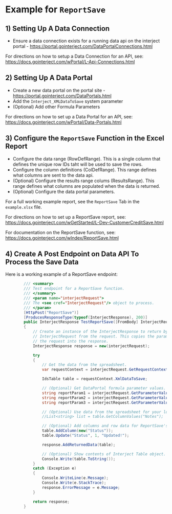# Example for `ReportSave`

## 1) Setting Up A Data Connection

- Ensure a data connection exists for a running data api on the interject portal - https://portal.gointerject.com/DataPortalConnections.html

For directions on how to setup a Data Connection for an API, see: https://docs.gointerject.com/wPortal/L-Api-Connections.html

## 2) Setting Up A Data Portal

- Create a new data portal on the portal site - https://portal.gointerject.com/DataPortals.html
- Add the `Interject_XMLDataToSave` system parameter
- (Optional) Add other Formula Parameters

For directions on how to set up a Data Portal for an API, see: https://docs.gointerject.com/wPortal/Data-Portals.html

## 3) Configure the `ReportSave` Function in the Excel Report

- Configure the data range (RowDefRange). This is a single column that defines the unique row IDs taht will be used to save the rows.
- Configure the column definitions (ColDefRange). This range defines what columns are sent to the data api.
- (Optional) Configure the results range colums (ResultsRange). This range defines what columns are populated when the data is returned.
- (Optional) Configure the data portal parameters.

For a full working example report, see the `ReportSave` Tab in the `example.xlsx` file.

For directions on how to set up a ReportSave report, see: https://docs.gointerject.com/wGetStarted/L-Dev-CustomerCreditSave.html

For documentation on the ReportSave function, see: https://docs.gointerject.com/wIndex/ReportSave.html

## 4) Create A Post Endpoint on Data API To Process the Save Data

Here is a working example of a ReportSave endpoint:

```csharp
        /// <summary>
        /// Test endpoint for a ReportSave function.
        /// </summary>
        /// <param name="interjectRequest">
        /// The <see cref="InterjectRequest"/> object to process.
        /// </param>
        [HttpPost("ReportSave")]
        [ProducesResponseType(typeof(InterjectResponse), 200)]
        public InterjectResponse TestReportSave([FromBody] InterjectRequest interjectRequest)
        {
            // Create an instance of the InterjectResponse to return by passing in the
            // InterjectRequest from the request. This copies the parameter list from
            // the request into the response.
            InterjectResponse response = new(interjectRequest);

            try
            {
                // Get the data from the spreadsheet.
                var requestContext = interjectRequest.GetRequestContext();

                IdsTable table = requestContext.XmlDataToSave;

                // (Optional) Get DataPortal formula parameter values.
                string reportParam1 = interjectRequest.GetParameterValue<string>("CompanyName");
                string reportParam2 = interjectRequest.GetParameterValue<string>("ContactName");
                string reportParam3 = interjectRequest.GetParameterValue<string>("CustomerID");

                // (Optional) Use data from the spreadsheet for your logic here.
                //List<string> list = table.GetColumnValues("Notes");

                // (Optional) Add columns and row data for ReportSave's 'ResultsRange'
                table.AddColumn(new("Status"));
                table.Update("Status", 1, "Updated!");

                response.AddReturnedData(table);

                // (Optional) Show contents of Interject Table object.
                Console.Write(table.ToString());
            }
            catch (Exception e)
            {
                Console.WriteLine(e.Message);
                Console.Write(e.StackTrace);
                response.ErrorMessage = e.Message;
            }

            return response;
        }
```
